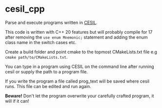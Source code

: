 # cesil_cpp
Parse and execute programs written in <a href="https://en.wikipedia.org/wiki/CESIL">CESIL</a>.

<p>This code is written with C++ 20 features but will probably compile for 17 after removing the <code>use enum Mnemonic;</code> statement and adding the enum class name in the switch cases etc.</p>
<p>Create a build folder and point cmake to the topmost CMakeLists.txt file e.g <code>cmake path/to/CMakeLists.txt</code>.</p>
<p>You can type in a program using CESIL on the command line after running cesil or supply the path to a program file.</p>
<p>If you write the program a file called prog_text will be saved where cesil runs.  This file can be edited and run again.</p>
<p><b>Beware!</b> Don't let the program overwrite your carefully crafted program, it will if it can!</p>
